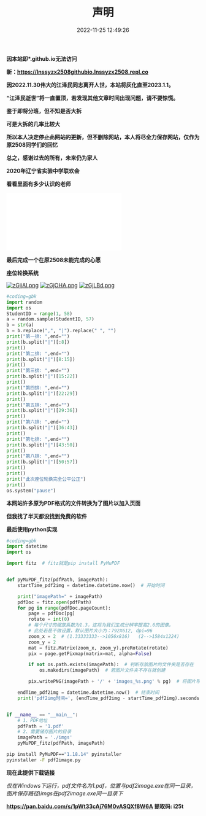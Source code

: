 ﻿---
title: 声明
date: 2022-11-25 12:49:26
tags:
---
**因本站即\*.github.io无法访问**

**新：https://lnssyzx2508githubio.lnssyzx2508.repl.co**

**因2022.11.30伟大的江泽民同志离开人世，本站将灰化直至2023.1.1。**

**“江泽民逝世”将一直置顶，若发现其他文章时间出现问题，请不要惊慌。**

**鉴于即将分班，但不知是否大拆**

**可是大拆的几率比较大**

**所以本人决定~~停止此网站的更新~~，但不删除网站，本人将尽全力保存网站，仅作为原2508同学们的回忆**

**总之，感谢过去的所有，未来仍为家人**

**2020年辽宁省实验中学联欢会**

**看看里面有多少认识的老师**

<iframe src="//player.bilibili.com/player.html?aid=81443751&bvid=BV1eJ411h77h&cid=139377712&page=1" scrolling="no" border="0" frameborder="no" framespacing="0" allowfullscreen="true"> </iframe>

**最后完成一个在原2508未能完成的心愿**

**座位轮换系统**

[![zGjjAI.png](https://s1.ax1x.com/2022/11/24/zGjjAI.png)](https://imgse.com/i/zGjjAI)
[![zGjOHA.png](https://s1.ax1x.com/2022/11/24/zGjOHA.png)](https://imgse.com/i/zGjOHA)
[![zGjLBd.png](https://s1.ax1x.com/2022/11/24/zGjLBd.png)](https://imgse.com/i/zGjLBd)

```python
#coding=gbk
import random
import os
StudentID = range(1, 58)
a = random.sample(StudentID, 57)
b = str(a)
b = b.replace(",", "|").replace(" ", "")
print("第一排: ",end="")
print(b.split("|")[:8])
print()
print("第二排: ",end="")
print(b.split("|")[8:15])
print()
print("第三排: ",end="")
print(b.split("|")[15:22])
print()
print("第四排: ",end="")
print(b.split("|")[22:29])
print()
print("第五排: ",end="")
print(b.split("|")[29:36])
print()
print("第六排: ",end="")
print(b.split("|")[36:43])
print()
print("第七排: ",end="")
print(b.split("|")[43:50])
print()
print("第八排: ",end="")
print(b.split("|")[50:57])
print()
print()
print("此次座位轮换完全公平公正")
print()
os.system("pause")
```

**本网站许多原为PDF格式的文件转换为了图片以加入页面**

**但我找了半天都没找到免费的软件**

**最后使用python实现**

```python
#coding=gbk
import datetime
import os

import fitz  # fitz就是pip install PyMuPDF


def pyMuPDF_fitz(pdfPath, imagePath):
    startTime_pdf2img = datetime.datetime.now()  # 开始时间

    print("imagePath=" + imagePath)
    pdfDoc = fitz.open(pdfPath)
    for pg in range(pdfDoc.pageCount):
        page = pdfDoc[pg]
        rotate = int(0)
        # 每个尺寸的缩放系数为1.3，这将为我们生成分辨率提高2.6的图像。
        # 此处若是不做设置，默认图片大小为：792X612, dpi=96
        zoom_x = 2  # (1.33333333-->1056x816)   (2-->1584x1224)
        zoom_y = 2
        mat = fitz.Matrix(zoom_x, zoom_y).preRotate(rotate)
        pix = page.getPixmap(matrix=mat, alpha=False)

        if not os.path.exists(imagePath):  # 判断存放图片的文件夹是否存在
            os.makedirs(imagePath)  # 若图片文件夹不存在就创建

        pix.writePNG(imagePath + '/' + 'images_%s.png' % pg)  # 将图片写入指定的文件夹内

    endTime_pdf2img = datetime.datetime.now()  # 结束时间
    print('pdf2img时间=', (endTime_pdf2img - startTime_pdf2img).seconds)


if __name__ == "__main__":
    # 1、PDF地址
    pdfPath = '1.pdf'
    # 2、需要储存图片的目录
    imagePath = './imgs'
    pyMuPDF_fitz(pdfPath, imagePath)

```
```bash
pip install PyMuPDF=="1.18.14" pyinstaller
pyinstaller -F pdf2image.py
```

**现在此提供下载链接**

*仅在Windows下运行，pdf文件名为1.pdf，位置与pdf2image.exe在同一目录，图片保存路径\imgs在pdf2image.exe同一目录下*

**https://pan.baidu.com/s/1pWt33cAj76M0vASQXf8W6A 提取码: i25t**


